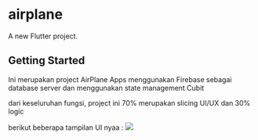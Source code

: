 # airplane

A new Flutter project.

## Getting Started

Ini merupakan project AirPlane Apps 
menggunakan Firebase sebagai database server dan menggunakan state management Cubit

dari keseluruhan fungsi, project ini 70% merupakan slicing UI/UX dan 30% logic

berikut beberapa tampilan UI nyaa :
<img src="https://i.ibb.co/wJG1c6k/Client-Meeting-Planning-Whiteboard-in-Green-Grey-Modern-Professional-Style.png" >



